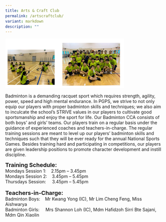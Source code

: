 ```yaml
---
title: Arts & Craft Club
permalink: /artscraftclub/
variant: markdown
description: ""
---
```

<img src="/images/Badminton_1.png" style="width:75%">






Badminton is a demanding racquet sport which requires strength, agility, power, speed and high mental endurance.  In PGPS, we strive to not only equip our players with proper badminton skills and techniques; we also aim to inculcate the school’s STRIVE values in our players to cultivate good sportsmanship and enjoy the sport for life.
Our Badminton CCA consists of both boys’ and girls’ teams.  Our players train on a regular basis under the guidance of experienced coaches and teachers-in-charge.  The regular training sessions are meant to level up our players’ badminton skills and techniques such that they will be ever ready for the annual National Sports Games.
Besides training hard and participating in competitions, our players are given leadership positions to promote character development and instill discipline.  


**<font size="4">Training Schedule:</font>** <br>
Mondays Session 1:&nbsp;&nbsp; &nbsp;2.15pm – 3.45pm<br>
Mondays Session 2:&nbsp;&nbsp; &nbsp;3.45pm – 5.45pm <br>
Thursdays Session:&nbsp;&nbsp; &nbsp;&nbsp;3.45pm – 5.45pm
<br>
<br>
**<font size="4">Teachers-in-Charge:</font>** <br>
Badminton Boys:&nbsp;&nbsp; &nbsp;Mr Kwang Yong (IC), Mr Lim Cheng Feng, Miss Aishwarya<br>
Badminton Girls: &nbsp;&nbsp; &nbsp;Mrs Shannon Loh (IC), Mdm Hafidzoh Sirri Bte Sajani, Mdm Qin Xiaolin <br>
